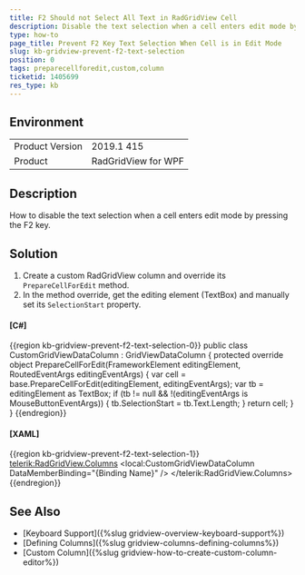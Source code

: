 ```yaml
---
title: F2 Should not Select All Text in RadGridView Cell
description: Disable the text selection when a cell enters edit mode by pressing the F2 key
type: how-to
page_title: Prevent F2 Key Text Selection When Cell is in Edit Mode
slug: kb-gridview-prevent-f2-text-selection
position: 0
tags: preparecellforedit,custom,column
ticketid: 1405699
res_type: kb
---
```


## Environment
<table>
    <tbody>
	    <tr>
	    	<td>Product Version</td>
	    	<td>2019.1 415</td>
	    </tr>
	    <tr>
	    	<td>Product</td>
	    	<td>RadGridView for WPF</td>
	    </tr>
    </tbody>
</table>

## Description

How to disable the text selection when a cell enters edit mode by pressing the F2 key.

## Solution

1. Create a custom RadGridView column and override its `PrepareCellForEdit` method.
2. In the method override, get the editing element (TextBox) and manually set its `SelectionStart` property.

#### __[C#]__
{{region kb-gridview-prevent-f2-text-selection-0}}
	public class CustomGridViewDataColumn : GridViewDataColumn
	{
		protected override object PrepareCellForEdit(FrameworkElement editingElement, RoutedEventArgs editingEventArgs)
		{
			var cell = base.PrepareCellForEdit(editingElement, editingEventArgs);
			var tb = editingElement as TextBox;
			if (tb != null && !(editingEventArgs is MouseButtonEventArgs))
			{
				tb.SelectionStart = tb.Text.Length;
			}
			return cell;
		}
	}
{{endregion}}

#### __[XAML]__
{{region kb-gridview-prevent-f2-text-selection-1}}
	<telerik:RadGridView.Columns>
		<local:CustomGridViewDataColumn DataMemberBinding="{Binding Name}" />
	</telerik:RadGridView.Columns>
{{endregion}}

## See Also
* [Keyboard Support]({%slug gridview-overview-keyboard-support%})
* [Defining Columns]({%slug gridview-columns-defining-columns%})
* [Custom Column]({%slug gridview-how-to-create-custom-column-editor%})